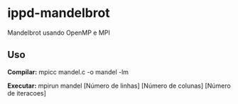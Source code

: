 # ippd-mandelbrot
Mandelbrot usando OpenMP e MPI

## Uso
**Compilar:** mpicc mandel.c -o mandel -lm

**Executar:** mpirun mandel [Número de linhas] [Número de colunas] [Número de iteracoes]
